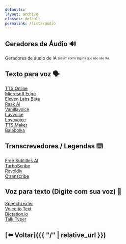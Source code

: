 ```yaml
---
defaults:
layout: archive
classes: default
permalink: /lista/audio
---
```

## Geradores de Áudio 🔊
Geradores de áudio de IA <sub><sup>(assim como alguns que não são IA).</sup></sub>

## Texto para voz 🗣️
<div class="grid-container">
  <div class="grid-item"><a href="https://www.text-to-speech.online" target="_blank">TTS Online</a></div>
  <div class="grid-item"><a href="{{ '/tutoriais/edge' | relative_url }}">Microsoft Edge</a></div>
  <div class="grid-item"><a href="https://beta.elevenlabs.io/" target="_blank">Eleven Labs Beta</a></div>
  <div class="grid-item"><a href="https://pt.rask.ai/pricing" target="_blank">Rask AI</a></div>
  <div class="grid-item"><a href="https://www.vanillavoice.com/" target="_blank">Vanillavoice</a></div>
  <div class="grid-item"><a href="https://luvvoice.com/" target="_blank">Luvvoice</a></div>
  <div class="grid-item"><a href="https://lovevoice.ai/" target="_blank">Lovevoice</a></div>
  <div class="grid-item"><a href="https://ttsmaker.com/" target="_blank">TTS Maker</a></div>
  <div class="grid-item"><a href="https://www.cross-plus-a.com/bportable.htm" target="_blank">Balabolka</a></div>
</div>

## Transcrevedores / Legendas ⌨️
<div class="grid-container">
  <div class="grid-item"><a href="https://freesubtitles.ai" target="_blank">Free Subtitles AI</a></div>
  <div class="grid-item"><a href="https://turboscribe.ai/" target="_blank">TurboScribe</a></div>
  <div class="grid-item"><a href="https://revoldiv.com/" target="_blank">Revoldiv</a></div>
  <div class="grid-item"><a href="https://otranscribe.com" target="_blank">Otranscribe</a></div>
</div>

## Voz para texto (Digite com sua voz) 🎤
<div class="grid-container">
  <div class="grid-item"><a href="https://www.speechtexter.com" target="_blank">SpeechTexter</a></div>
  <div class="grid-item"><a href="https://voicetotext.org" target="_blank">Voice to Text</a></div>
  <div class="grid-item"><a href="https://dictation.io" target="_blank">Dictation.io</a></div>
  <div class="grid-item"><a href="https://talktyper.com" target="_blank">Talk Typer</a></div>
</div>

## [⬅️ Voltar]({{ "/" | relative_url }})